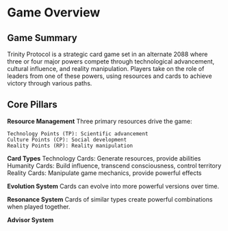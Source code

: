 # Game Overview

## Game Summary

Trinity Protocol is a strategic card game set in an alternate 2088 where three or four major powers compete through technological advancement, cultural influence, and reality manipulation. Players take on the role of leaders from one of these powers, using resources and cards to achieve victory through various paths.

## Core Pillars

**Resource Management**
Three primary resources drive the game:

    Technology Points (TP): Scientific advancement
    Culture Points (CP): Social development
    Reality Points (RP): Reality manipulation

**Card Types**
    Technology Cards: Generate resources, provide abilities
    Humanity Cards: Build influence, transcend consciousness, control territory
    Reality Cards: Manipulate game mechanics, provide powerful effects
   
**Evolution System**
   Cards can evolve into more powerful versions over time.
   
**Resonance System**
   Cards of similar types create powerful combinations when played together.

**Advisor System**
